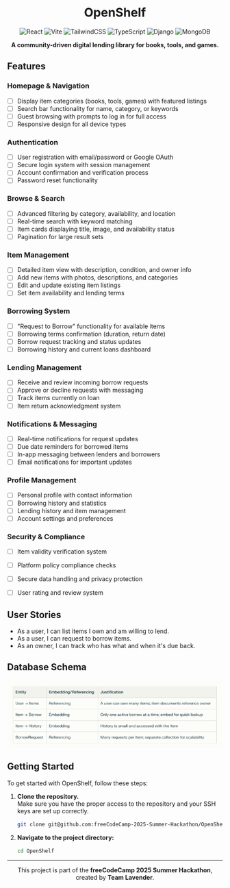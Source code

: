 <div align="center">

# OpenShelf

![React](https://img.shields.io/badge/React-20232A?style=flat-square&logo=react&logoColor=61DAFB)
![Vite](https://img.shields.io/badge/Vite-646CFF?style=flat-square&logo=vite&logoColor=white)
![TailwindCSS](https://img.shields.io/badge/Tailwind_CSS-38B2AC?style=flat-square&logo=tailwind-css&logoColor=white)
![TypeScript](https://img.shields.io/badge/TypeScript-007ACC?style=flat-square&logo=typescript&logoColor=white)
![Django](https://img.shields.io/badge/Django-092E20?style=flat-square&logo=django&logoColor=white)
![MongoDB](https://img.shields.io/badge/MongoDB-4EA94B?style=flat-square&logo=mongodb&logoColor=white)

**A community-driven digital lending library for books, tools, and games.**

</div>

## Features

### Homepage & Navigation
- [ ] Display item categories (books, tools, games) with featured listings
- [ ] Search bar functionality for name, category, or keywords
- [ ] Guest browsing with prompts to log in for full access
- [ ] Responsive design for all device types

### Authentication
- [ ] User registration with email/password or Google OAuth
- [ ] Secure login system with session management
- [ ] Account confirmation and verification process
- [ ] Password reset functionality

### Browse & Search
- [ ] Advanced filtering by category, availability, and location
- [ ] Real-time search with keyword matching
- [ ] Item cards displaying title, image, and availability status
- [ ] Pagination for large result sets

### Item Management
- [ ] Detailed item view with description, condition, and owner info
- [ ] Add new items with photos, descriptions, and categories
- [ ] Edit and update existing item listings
- [ ] Set item availability and lending terms

### Borrowing System
- [ ] "Request to Borrow" functionality for available items
- [ ] Borrowing terms confirmation (duration, return date)
- [ ] Borrow request tracking and status updates
- [ ] Borrowing history and current loans dashboard

### Lending Management
- [ ] Receive and review incoming borrow requests
- [ ] Approve or decline requests with messaging
- [ ] Track items currently on loan
- [ ] Item return acknowledgment system

### Notifications & Messaging
- [ ] Real-time notifications for request updates
- [ ] Due date reminders for borrowed items
- [ ] In-app messaging between lenders and borrowers
- [ ] Email notifications for important updates

### Profile Management
- [ ] Personal profile with contact information
- [ ] Borrowing history and statistics
- [ ] Lending history and item management
- [ ] Account settings and preferences

### Security & Compliance
- [ ] Item validity verification system
- [ ] Platform policy compliance checks
- [ ] Secure data handling and privacy protection
- [ ] User rating and review system


## User Stories
- As a user, I can list items I own and am willing to lend.
- As a user, I can request to borrow items.
- As an owner, I can track who has what and when it's due back.

## Database Schema
![OpenShelf Database Relationships](OpenShelfDatabase.PNG)


## Getting Started
To get started with OpenShelf, follow these steps:

1. **Clone the repository.**  
   Make sure you have the proper access to the repository and your SSH keys are set up correctly.
   ```bash
   git clone git@github.com:freeCodeCamp-2025-Summer-Hackathon/OpenShelf.git

   ```
2. **Navigate to the project directory:**
   ```bash
   cd OpenShelf
   ```
---

<div align="center">
  This project is part of the <strong>freeCodeCamp 2025 Summer Hackathon</strong>, created by <strong>Team Lavender</strong>.
</div>